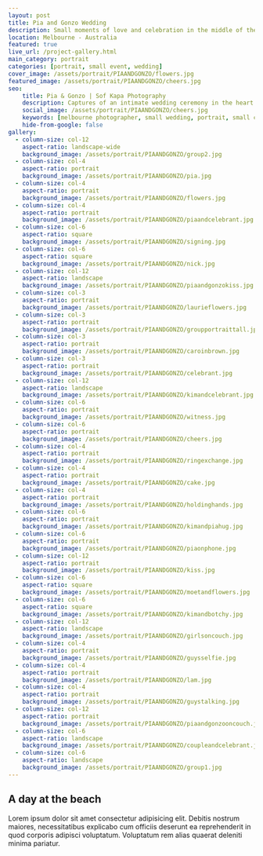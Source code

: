 ```yaml
---
layout: post
title: Pia and Gonzo Wedding
description: Small moments of love and celebration in the middle of the longest lockdown in the world
location: Melbourne - Australia
featured: true
live_url: /project-gallery.html
main_category: portrait
categories: [portrait, small event, wedding]
cover_image: /assets/portrait/PIAANDGONZO/flowers.jpg
featured_image: /assets/portrait/PIAANDGONZO/cheers.jpg
seo:
    title: Pia & Gonzo | Sof Kapa Photography
    description: Captures of an intimate wedding ceremony in the heart of Melbourne
    social_image: /assets/portrait/PIAANDGONZO/cheers.jpg
    keywords: [melbourne photographer, small wedding, portrait, small ceremony, small event]
    hide-from-google: false
gallery:
  - column-size: col-12
    aspect-ratio: landscape-wide
    background_image: /assets/portrait/PIAANDGONZO/group2.jpg
  - column-size: col-4
    aspect-ratio: portrait
    background_image: /assets/portrait/PIAANDGONZO/pia.jpg
  - column-size: col-4
    aspect-ratio: portrait
    background_image: /assets/portrait/PIAANDGONZO/flowers.jpg
  - column-size: col-4
    aspect-ratio: portrait
    background_image: /assets/portrait/PIAANDGONZO/piaandcelebrant.jpg
  - column-size: col-6
    aspect-ratio: square
    background_image: /assets/portrait/PIAANDGONZO/signing.jpg
  - column-size: col-6
    aspect-ratio: square
    background_image: /assets/portrait/PIAANDGONZO/nick.jpg
  - column-size: col-12
    aspect-ratio: landscape
    background_image: /assets/portrait/PIAANDGONZO/piaandgonzokiss.jpg
  - column-size: col-3
    aspect-ratio: portrait
    background_image: /assets/portrait/PIAANDGONZO/laurieflowers.jpg
  - column-size: col-3
    aspect-ratio: portrait
    background_image: /assets/portrait/PIAANDGONZO/groupportraittall.jpg
  - column-size: col-3
    aspect-ratio: portrait
    background_image: /assets/portrait/PIAANDGONZO/caroinbrown.jpg
  - column-size: col-3
    aspect-ratio: portrait
    background_image: /assets/portrait/PIAANDGONZO/celebrant.jpg
  - column-size: col-12
    aspect-ratio: landscape
    background_image: /assets/portrait/PIAANDGONZO/kimandcelebrant.jpg
  - column-size: col-6
    aspect-ratio: portrait
    background_image: /assets/portrait/PIAANDGONZO/witness.jpg
  - column-size: col-6
    aspect-ratio: portrait
    background_image: /assets/portrait/PIAANDGONZO/cheers.jpg
  - column-size: col-4
    aspect-ratio: portrait
    background_image: /assets/portrait/PIAANDGONZO/ringexchange.jpg
  - column-size: col-4
    aspect-ratio: portrait
    background_image: /assets/portrait/PIAANDGONZO/cake.jpg
  - column-size: col-4
    aspect-ratio: portrait
    background_image: /assets/portrait/PIAANDGONZO/holdinghands.jpg
  - column-size: col-6
    aspect-ratio: portrait
    background_image: /assets/portrait/PIAANDGONZO/kimandpiahug.jpg
  - column-size: col-6
    aspect-ratio: portrait
    background_image: /assets/portrait/PIAANDGONZO/piaonphone.jpg
  - column-size: col-12
    aspect-ratio: portrait
    background_image: /assets/portrait/PIAANDGONZO/kiss.jpg
  - column-size: col-6
    aspect-ratio: square
    background_image: /assets/portrait/PIAANDGONZO/moetandflowers.jpg
  - column-size: col-6
    aspect-ratio: square
    background_image: /assets/portrait/PIAANDGONZO/kimandbotchy.jpg
  - column-size: col-12
    aspect-ratio: landscape
    background_image: /assets/portrait/PIAANDGONZO/girlsoncouch.jpg
  - column-size: col-4
    aspect-ratio: portrait
    background_image: /assets/portrait/PIAANDGONZO/guysselfie.jpg
  - column-size: col-4
    aspect-ratio: portrait
    background_image: /assets/portrait/PIAANDGONZO/lam.jpg
  - column-size: col-4
    aspect-ratio: portrait
    background_image: /assets/portrait/PIAANDGONZO/guystalking.jpg
  - column-size: col-12
    aspect-ratio: portrait
    background_image: /assets/portrait/PIAANDGONZO/piaandgonzooncouch.jpg
  - column-size: col-6
    aspect-ratio: landscape
    background_image: /assets/portrait/PIAANDGONZO/coupleandcelebrant.jpg
  - column-size: col-6
    aspect-ratio: landscape
    background_image: /assets/portrait/PIAANDGONZO/group1.jpg
---
```



## A day at the beach

Lorem ipsum dolor sit amet consectetur adipisicing elit. Debitis nostrum maiores, necessitatibus explicabo cum officiis deserunt ea reprehenderit in quod corporis adipisci voluptatum. Voluptatum rem alias quaerat deleniti minima pariatur.
